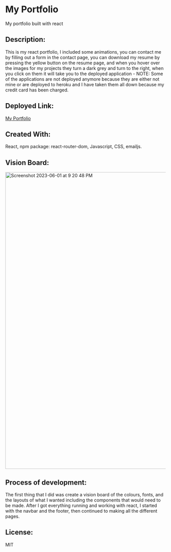 # My Portfolio
My portfolio built with react

## Description:
This is my react portfolio, I included some animations, you can contact me by filling out a form in the contact page, you can download my resume by pressing the yellow button on the resume page, and when you hover over the images for my projects they turn a dark grey and turn to the right, when you click on them it will take you to the deployed application - NOTE: Some of the applications are not deployed anymore because they are either not mine or are deployed to heroku and I have taken them all down because my credit card has been charged. 

## Deployed Link:
[My Portfolio](https://roseandlily33.github.io/reactPortfolio-olio/)

## Created With:
React, npm package: react-router-dom, Javascript, CSS, emailjs.

## Vision Board:
<img width="930" alt="Screenshot 2023-06-01 at 9 20 48 PM" src="https://github.com/roseandlily33/reactPortfolio-olio/assets/109821108/064a53a3-835f-425b-a93e-bbcbd794c1ed">


## Process of development:
The first thing that I did was create a vision board of the colours, fonts, and the layouts of what I wanted including the components that would need to be made. After I got everything running and working with react, I started with the navbar and the footer, then continued to making all the different pages. 

## License:
MIT

